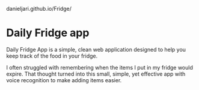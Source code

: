 danieljari.github.io/Fridge/


# Daily Fridge app
Daily Fridge App is a simple, clean web application designed to help you keep track of the food in your fridge.

I often struggled with remembering when the items I put in my fridge would expire.
That thought turned into this small, simple, yet effective app with voice recognition to make adding items easier.
